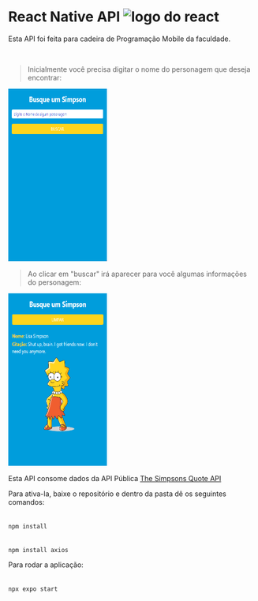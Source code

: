 # React Native API <img align="upper" height="30" width="30" src="https://cdn.discordapp.com/attachments/1000253093805559849/1117257612539482133/2300px-React-icon.png" alt="logo do react">

Esta API foi feita para cadeira de Programação Mobile da faculdade. <br>

<br>

> Inicialmente você precisa digitar o nome do personagem que deseja encontrar: 

<img align="upper" height="350" width="200" src="assets/buscaapi.png" alt="preview da aplicação antes da busca">

<br>

> Ao clicar em "buscar" irá aparecer para você algumas informações do personagem: 

<img align="upper" height="350" width="200" src="assets/resultadoapi.png" alt="preview da aplicação com o resultado da busca">

<br>

Esta API consome dados da API Pública [ The Simpsons Quote API ](https://thesimpsonsquoteapi.glitch.me)

Para ativa-la, baixe o repositório e dentro da pasta dê os seguintes comandos: 

<code> 
npm install 

npm install axios 
</code>

Para rodar a aplicação: 

<code> 
npx expo start
</code>

